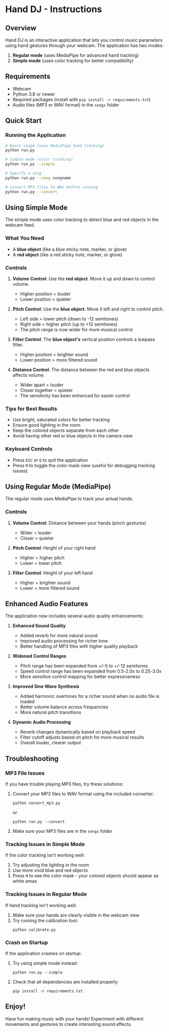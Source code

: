 # Hand DJ - Instructions

## Overview
Hand DJ is an interactive application that lets you control music parameters using hand gestures through your webcam. The application has two modes:

1. **Regular mode** (uses MediaPipe for advanced hand tracking)
2. **Simple mode** (uses color tracking for better compatibility)

## Requirements
- Webcam
- Python 3.8 or newer
- Required packages (install with `pip install -r requirements.txt`)
- Audio files (MP3 or WAV format) in the `songs` folder

## Quick Start

### Running the Application

```bash
# Basic usage (uses MediaPipe hand tracking)
python run.py

# Simple mode (color tracking)
python run.py --simple

# Specify a song
python run.py --song songname

# Convert MP3 files to WAV before running
python run.py --convert
```

## Using Simple Mode

The simple mode uses color tracking to detect blue and red objects in the webcam feed.

### What You Need
- A **blue object** (like a blue sticky note, marker, or glove)
- A **red object** (like a red sticky note, marker, or glove)

### Controls
1. **Volume Control**: Use the **red object**. Move it up and down to control volume.
   - Higher position = louder
   - Lower position = quieter

2. **Pitch Control**: Use the **blue object**. Move it left and right to control pitch.
   - Left side = lower pitch (down to -12 semitones)
   - Right side = higher pitch (up to +12 semitones)
   - The pitch range is now wider for more musical control

3. **Filter Control**: The **blue object's** vertical position controls a lowpass filter.
   - Higher position = brighter sound
   - Lower position = more filtered sound

4. **Distance Control**: The distance between the red and blue objects affects volume.
   - Wider apart = louder
   - Closer together = quieter
   - The sensitivity has been enhanced for easier control

### Tips for Best Results
- Use bright, saturated colors for better tracking
- Ensure good lighting in the room
- Keep the colored objects separate from each other
- Avoid having other red or blue objects in the camera view

### Keyboard Controls
- Press `ESC` or `Q` to quit the application
- Press `M` to toggle the color mask view (useful for debugging tracking issues)

## Using Regular Mode (MediaPipe)

The regular mode uses MediaPipe to track your actual hands.

### Controls
1. **Volume Control**: Distance between your hands (pinch gestures)
   - Wider = louder
   - Closer = quieter

2. **Pitch Control**: Height of your right hand
   - Higher = higher pitch
   - Lower = lower pitch

3. **Filter Control**: Height of your left hand
   - Higher = brighter sound
   - Lower = more filtered sound

## Enhanced Audio Features

The application now includes several audio quality enhancements:

1. **Enhanced Sound Quality**
   - Added reverb for more natural sound
   - Improved audio processing for richer tone
   - Better handling of MP3 files with higher quality playback

2. **Widened Control Ranges**
   - Pitch range has been expanded from +/-5 to +/-12 semitones
   - Speed control range has been expanded from 0.5-2.0x to 0.25-3.0x
   - More sensitive control mapping for better expressiveness

3. **Improved Sine Wave Synthesis**
   - Added harmonic overtones for a richer sound when no audio file is loaded
   - Better volume balance across frequencies
   - More natural pitch transitions

4. **Dynamic Audio Processing**
   - Reverb changes dynamically based on playback speed
   - Filter cutoff adjusts based on pitch for more musical results
   - Overall louder, clearer output

## Troubleshooting

### MP3 File Issues
If you have trouble playing MP3 files, try these solutions:

1. Convert your MP3 files to WAV format using the included converter:
   ```
   python convert_mp3.py
   ```
   or
   ```
   python run.py --convert
   ```

2. Make sure your MP3 files are in the `songs` folder

### Tracking Issues in Simple Mode
If the color tracking isn't working well:

1. Try adjusting the lighting in the room
2. Use more vivid blue and red objects
3. Press `M` to see the color mask - your colored objects should appear as white areas

### Tracking Issues in Regular Mode
If hand tracking isn't working well:

1. Make sure your hands are clearly visible in the webcam view
2. Try running the calibration tool:
   ```
   python calibrate.py
   ```

### Crash on Startup
If the application crashes on startup:

1. Try using simple mode instead:
   ```
   python run.py --simple
   ```

2. Check that all dependencies are installed properly:
   ```
   pip install -r requirements.txt
   ```

## Enjoy!
Have fun making music with your hands! Experiment with different movements and gestures to create interesting sound effects. 